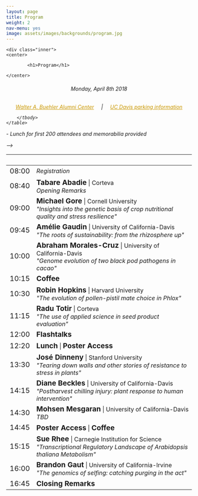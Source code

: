 ```yaml
---
layout: page
title: Program
weight: 2
nav-menu: yes
image: assets/images/backgrounds/program.jpg
---
```


<!-- Main -->
<div id="main" class="alt">

<!-- One -->

	<div class="inner">
	<center>

			<h1>Program</h1>

	</center>

<!-- Content -->
<!-- Table -->
<center><h6> Monday, April 8th 2018 </h6></center>

<h6>
<center>
<a style="color:#c99700;" href="http://campusmap.ucdavis.edu/?b=31">Walter A. Buehler Alumni Center</a>
&nbsp;&nbsp;&nbsp; | &nbsp;&nbsp;&nbsp;
<a style="color:#c99700;" href="http://taps.ucdavis.edu/parking/information/maps">UC Davis parking information</a>
</center>

<div class="table-wrapper">
	<table>
		<thead>
			<tr>
				<th>&nbsp;</th>
				<th>&nbsp;</th>
			</tr>
		</thead>
		<tbody>

<tr>
<td style="font-size:120%;">08:00</td>
<td><i>Registration</i></td>
</tr>

<tr>
<td style="font-size:120%;">08:40</td>
<td> <b style="font-size:120%;">Tabare Abadie</b> | Corteva<br>  <i>Opening Remarks</i></td>
</tr>

<tr>
<td style="font-size:120%;">09:00</td>
<td> <b style="font-size:120%;">Michael Gore</b> | Cornell University<br>  
<i>"Insights into the genetic basis of crop nutritional quality and stress resilience"</i></td>
</tr>

<tr>
<td style="font-size:120%;">09:45</td>
<td> <b style="font-size:120%;">Amélie Gaudin</b> | University of California-Davis<br>  <i>"The roots of sustainability: from the rhizosphere up"</i></td>
</tr>

<tr>
<td style="font-size:120%;">10:00</td>
<td> <b style="font-size:120%;">Abraham Morales-Cruz</b> | University of California-Davis<br>  <i>"Genome evolution of two black pod pathogens in cacao"</i></td>
</tr>

<tr>
<td style="font-size:120%;">10:15</td>
<td><b style="font-size:120%;">Coffee</b></td>
</tr>

<tr>
<td style="font-size:120%;">10:30</td>
<td> <b style="font-size:120%;">Robin Hopkins</b> | Harvard University<br>  
<i>"The evolution of pollen-pistil mate choice in Phlox"</i></td>
</tr>

<tr>
<td style="font-size:120%;">11:15</td>
<td> <b style="font-size:120%;">Radu Totir</b> | Corteva<br>  
<i>"The use of applied science in seed product evaluation"</i></td>
</tr>

<tr>
<td style="font-size:120%;">12:00</td>
<td> <b style="font-size:120%;">Flashtalks</b></td>
</tr>

<tr>
<td style="font-size:120%;">12:20</td>
<td><b style="font-size:120%;">Lunch</b> | <b style="font-size:120%;">Poster Access</b></td>
</tr>

<tr>
<td style="font-size:120%;">13:30</td>
<td> <b style="font-size:120%;">José Dinneny</b> | Stanford University<br>  
<i>"Tearing down walls and other stories of resistance to stress in plants"</i></td>
</tr>

<tr>
<td style="font-size:120%;">14:15</td>
<td> <b style="font-size:120%;">Diane Beckles</b> | University of California-Davis<br>  <i>"Postharvest chilling injury: plant response to human intervention"</i></td>
</tr>

<tr>
<td style="font-size:120%;">14:30</td>
<td> <b style="font-size:120%;">Mohsen Mesgaran</b> | University of California-Davis<br>  <i>TBD</i></td>
</tr>

<tr>
<td style="font-size:120%;">14:45</td>
<td><b style="font-size:120%;">Poster Access</b> | <b style="font-size:120%;">Coffee</b></td>
</tr>


<tr>
<td style="font-size:120%;">15:15</td>
<td> <b style="font-size:120%;">Sue Rhee</b> | Carnegie Institution for Science<br>  <i>"Transcriptional Regulatory Landscape of Arabidopsis thaliana Metabolism"</i></td>
</tr>

<tr>
<td style="font-size:120%;">16:00</td>
<td> <b style="font-size:120%;">Brandon Gaut</b> | University of California-Irvine<br>  <i>"The genomics of selfing: catching purging in the act"</i></td>
</tr>

<tr>
<td style="font-size:120%;">16:45</td>
<td><b style="font-size:120%;">Closing Remarks</b> </td>
</tr>


		</tbody>
	</table>
</div>


<p style="text-align: left;"><i> - Lunch for first 200 attendees and memorabilia provided</i></p>
</h6>

</div>
</div> -->
